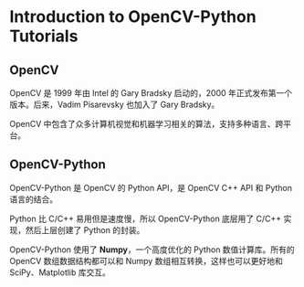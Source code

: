 # Introduction to OpenCV-Python Tutorials

## OpenCV
OpenCV 是 1999 年由 Intel 的 Gary Bradsky 启动的，2000 年正式发布第一个版本。后来，Vadim Pisarevsky 也加入了 Gary Bradsky。

OpenCV 中包含了众多计算机视觉和机器学习相关的算法，支持多种语言、跨平台。

## OpenCV-Python
OpenCV-Python 是 OpenCV 的 Python API，是 OpenCV C++ API 和 Python 语言的结合。

Python 比 C/C++ 易用但是速度慢，所以 OpenCV-Python 底层用了 C/C++ 实现，然后上层创建了 Python 的封装。

OpenCV-Python 使用了 **Numpy**，一个高度优化的 Python 数值计算库。所有的 OpenCV 数组数据结构都可以和 Numpy 数组相互转换，这样也可以更好地和 SciPy、Matplotlib 库交互。
